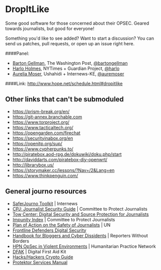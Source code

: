 DropItLike
==========

Some good software for those concerned about their OPSEC.  Geared towards journalists, but good for everyone!

Something you'd like to see added?  Want to start a discussion?  You can send us patches, pull requests, or open up an issue right here.

####Panel:
* [Barton Gellman](https://github.com/b4rton), The Washington Post, [@bartongellman](https://twitter.com/bartongellman)  
* [Harlo Holmes](https://github.com/harlo), NYTimes + Guardian Project, [@harlo](https://twitter.com/harlo)  
* [Aurelia Moser](https://github.com/auremoser), Ushahidi + Internews-KE, [@auremoser](https://twitter.com/auremoser)

####Link: 
<http://www.hope.net/schedule.html#dropitlike>

## Other links that can't be submoduled

* https://prism-break.org/en/
* https://git-annex.branchable.com
* https://www.torproject.org/
* https://www.tacticaltech.org/
* https://opengarden.com/firechat
* https://securityinabox.org/en
* https://openitp.org/sup/
* https://www.cypherpunks.to/
* http://piratebox.aod-rpg.de/dokuwiki/doku.php/start
* http://daviddarts.com/piratebox-diy-openwrt/
* http://librarybox.us/
* https://storymaker.cc/lessons/?Nav=/2&Lang=en
* https://www.thinkpenguin.com/

## General journo resources
* [SaferJourno Toolkit](https://saferjourno.internews.org/) | Internews
* [CPJ: Journalist Security Guide](https://cpj.org/reports/2012/04/journalist-security-guide.php) | Committee to Protect Journalists
* [Tow Center: Digital Security and Source Protection for Journalists](http://susanemcg.gitbooks.io/digital-security-for-journalists/)
* [Impunity Index](https://cpj.org/reports/2014/04/impunity-index-getting-away-with-murder.php) | Committee to Protect Journalists
* [Plan of Action on the Safety of Journalists](http://www.unesco.org/new/en/communication-and-information/freedom-of-expression/safety-of-journalists/un-plan-of-action/) | UN
* [Frontline Defenders Digital Security](http://frontlinedefenders.org/digital-security)
* [Handbook for Bloggers and Cyber Dissidents](http://www.rsf.org/IMG/pdf/guide_gb_md-2.pdf) | Reporters Without Borders
* [HPN OpSec in Violent Environments](http://www.odihpn.org/index.php?option=com_k2&view=item&layout=item&id=3159) | Humanitarian Practice Network
* [DFAK](https://digitaldefenders.org/digitalfirstaid/) | Digital First Aid Kit
* [Hacks/Hackers Crypto Guide](https://github.com/hackshackers/hhnyc-crypto/)
* [Protektor Services Manual](http://protektor-blog.blogspot.com/)

